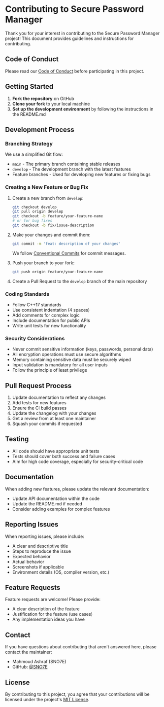 # Contributing to Secure Password Manager

Thank you for your interest in contributing to the Secure Password Manager project! This document provides guidelines and instructions for contributing.

## Code of Conduct

Please read our [Code of Conduct](CODE_OF_CONDUCT.md) before participating in this project.

## Getting Started

1. **Fork the repository** on GitHub
2. **Clone your fork** to your local machine
3. **Set up the development environment** by following the instructions in the README.md

## Development Process

### Branching Strategy

We use a simplified Git flow:

- `main` - The primary branch containing stable releases
- `develop` - The development branch with the latest features
- Feature branches - Used for developing new features or fixing bugs

### Creating a New Feature or Bug Fix

1. Create a new branch from `develop`:
   ```bash
   git checkout develop
   git pull origin develop
   git checkout -b feature/your-feature-name
   # or for bug fixes
   git checkout -b fix/issue-description
   ```

2. Make your changes and commit them:
   ```bash
   git commit -m "feat: description of your changes"
   ```
   
   We follow [Conventional Commits](https://www.conventionalcommits.org/) for commit messages.

3. Push your branch to your fork:
   ```bash
   git push origin feature/your-feature-name
   ```

4. Create a Pull Request to the `develop` branch of the main repository

### Coding Standards

- Follow C++17 standards
- Use consistent indentation (4 spaces)
- Add comments for complex logic
- Include documentation for public APIs
- Write unit tests for new functionality

### Security Considerations

- Never commit sensitive information (keys, passwords, personal data)
- All encryption operations must use secure algorithms
- Memory containing sensitive data must be securely wiped
- Input validation is mandatory for all user inputs
- Follow the principle of least privilege

## Pull Request Process

1. Update documentation to reflect any changes
2. Add tests for new features
3. Ensure the CI build passes
4. Update the changelog with your changes
5. Get a review from at least one maintainer
6. Squash your commits if requested

## Testing

- All code should have appropriate unit tests
- Tests should cover both success and failure cases
- Aim for high code coverage, especially for security-critical code

## Documentation

When adding new features, please update the relevant documentation:

- Update API documentation within the code
- Update the README.md if needed
- Consider adding examples for complex features

## Reporting Issues

When reporting issues, please include:

- A clear and descriptive title
- Steps to reproduce the issue
- Expected behavior
- Actual behavior
- Screenshots if applicable
- Environment details (OS, compiler version, etc.)

## Feature Requests

Feature requests are welcome! Please provide:

- A clear description of the feature
- Justification for the feature (use cases)
- Any implementation ideas you have

## Contact

If you have questions about contributing that aren't answered here, please contact the maintainer:

- Mahmoud Ashraf (SNO7E)
- GitHub: [@SNO7E](https://github.com/SNO7E-G)

## License

By contributing to this project, you agree that your contributions will be licensed under the project's [MIT License](../LICENSE). 